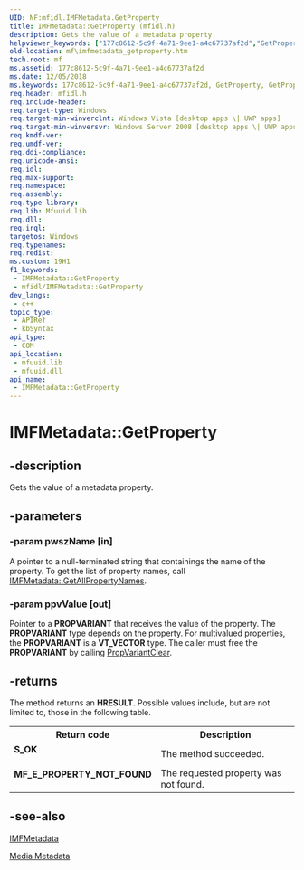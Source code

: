 ```yaml
---
UID: NF:mfidl.IMFMetadata.GetProperty
title: IMFMetadata::GetProperty (mfidl.h)
description: Gets the value of a metadata property.
helpviewer_keywords: ["177c8612-5c9f-4a71-9ee1-a4c67737af2d","GetProperty","GetProperty method [Media Foundation]","GetProperty method [Media Foundation]","IMFMetadata interface","IMFMetadata interface [Media Foundation]","GetProperty method","IMFMetadata.GetProperty","IMFMetadata::GetProperty","mf.imfmetadata_getproperty","mfidl/IMFMetadata::GetProperty"]
old-location: mf\imfmetadata_getproperty.htm
tech.root: mf
ms.assetid: 177c8612-5c9f-4a71-9ee1-a4c67737af2d
ms.date: 12/05/2018
ms.keywords: 177c8612-5c9f-4a71-9ee1-a4c67737af2d, GetProperty, GetProperty method [Media Foundation], GetProperty method [Media Foundation],IMFMetadata interface, IMFMetadata interface [Media Foundation],GetProperty method, IMFMetadata.GetProperty, IMFMetadata::GetProperty, mf.imfmetadata_getproperty, mfidl/IMFMetadata::GetProperty
req.header: mfidl.h
req.include-header: 
req.target-type: Windows
req.target-min-winverclnt: Windows Vista [desktop apps \| UWP apps]
req.target-min-winversvr: Windows Server 2008 [desktop apps \| UWP apps]
req.kmdf-ver: 
req.umdf-ver: 
req.ddi-compliance: 
req.unicode-ansi: 
req.idl: 
req.max-support: 
req.namespace: 
req.assembly: 
req.type-library: 
req.lib: Mfuuid.lib
req.dll: 
req.irql: 
targetos: Windows
req.typenames: 
req.redist: 
ms.custom: 19H1
f1_keywords:
 - IMFMetadata::GetProperty
 - mfidl/IMFMetadata::GetProperty
dev_langs:
 - c++
topic_type:
 - APIRef
 - kbSyntax
api_type:
 - COM
api_location:
 - mfuuid.lib
 - mfuuid.dll
api_name:
 - IMFMetadata::GetProperty
---
```


# IMFMetadata::GetProperty


## -description

Gets the value of a metadata property.

## -parameters

### -param pwszName [in]

A pointer to a null-terminated string that containings the name of the property.
          To get the list of property names, call <a href="/windows/desktop/api/mfidl/nf-mfidl-imfmetadata-getallpropertynames">IMFMetadata::GetAllPropertyNames</a>.

### -param ppvValue [out]

Pointer to a <b>PROPVARIANT</b> that receives the value of the property. The <b>PROPVARIANT</b> type depends on the property. For multivalued properties, the <b>PROPVARIANT</b> is a <b>VT_VECTOR</b> type. The caller must free the <b>PROPVARIANT</b> by calling <a href="/windows/desktop/api/propidl/nf-propidl-propvariantclear">PropVariantClear</a>.

## -returns

The method returns an <b>HRESULT</b>. Possible values include, but are not limited to, those in the following table.

<table>
<tr>
<th>Return code</th>
<th>Description</th>
</tr>
<tr>
<td width="40%">
<dl>
<dt><b>S_OK</b></dt>
</dl>
</td>
<td width="60%">
The method succeeded.
              

</td>
</tr>
<tr>
<td width="40%">
<dl>
<dt><b>MF_E_PROPERTY_NOT_FOUND</b></dt>
</dl>
</td>
<td width="60%">
The requested property was not found.
              

</td>
</tr>
</table>

## -see-also

<a href="/windows/desktop/api/mfidl/nn-mfidl-imfmetadata">IMFMetadata</a>



<a href="/windows/desktop/medfound/media-metadata">Media Metadata</a>

